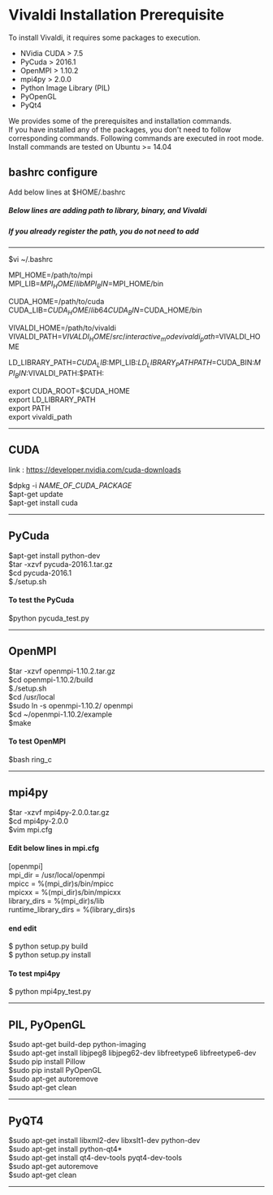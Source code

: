 Vivaldi Installation Prerequisite
===
To install Vivaldi, it requires some packages to execution.
* NVidia CUDA > 7.5  
* PyCuda > 2016.1  
* OpenMPI > 1.10.2  
* mpi4py > 2.0.0  
* Python Image Library (PIL)
* PyOpenGL
* PyQt4

We provides some of the prerequisites and installation commands.  
If you have installed any of the packages, you don't need to follow corresponding commands.
Following commands are executed in root mode.  
Install commands are tested on Ubuntu >= 14.04  


bashrc configure
--

Add below lines at $HOME/.bashrc  
##### Below lines are adding path to library, binary, and Vivaldi  
##### If you already register the path, you do not need to add  
                            
- - -
$vi ~/.bashrc

MPI_HOME=/path/to/mpi  
MPI_LIB=$MPI_HOME/lib  
MPI_BIN=$MPI_HOME/bin  

CUDA_HOME=/path/to/cuda  
CUDA_LIB=$CUDA_HOME/lib64  
CUDA_BIN=$CUDA_HOME/bin  

VIVALDI_HOME=/path/to/vivaldi  
VIVALDI_PATH=$VIVALDI_HOME/src/interactive_mode  
vivaldi_path=$VIVALDI_HOME  

LD_LIBRARY_PATH=$CUDA_LIB:$MPI_LIB:$LD_LIBRARY_PATH  
PATH=$CUDA_BIN:$MPI_BIN:$VIVALDI_PATH:$PATH:  

export CUDA_ROOT=$CUDA_HOME  
export LD_LIBRARY_PATH  
export PATH  
export vivaldi_path  


- - -



CUDA
-------------
link : https://developer.nvidia.com/cuda-downloads

$dpkg -i *NAME_OF_CUDA_PACKAGE*  
$apt-get update  
$apt-get install cuda  
- - -

PyCuda
-------------
$apt-get install python-dev  
$tar -xzvf pycuda-2016.1.tar.gz  
$cd pycuda-2016.1  
$./setup.sh  
#### To test the PyCuda  
$python pycuda_test.py  
- - -


OpenMPI
---------------
$tar -xzvf openmpi-1.10.2.tar.gz  
$cd openmpi-1.10.2/build  
$./setup.sh  
$cd /usr/local  
$sudo ln -s openmpi-1.10.2/ openmpi  
$cd ~/openmpi-1.10.2/example  
$make  
#### To test OpenMPI  
$bash ring_c  
- - -


mpi4py
----------------
$tar -xzvf mpi4py-2.0.0.tar.gz  
$cd mpi4py-2.0.0  
$vim mpi.cfg  

#### Edit below lines in mpi.cfg
[openmpi]  
mpi_dir          	= /usr/local/openmpi  
mpicc            	= %(mpi_dir)s/bin/mpicc  
mpicxx           	= %(mpi_dir)s/bin/mpicxx  
library_dirs     	= %(mpi_dir)s/lib  
runtime_library_dirs = %(library_dirs)s  
#### end edit  

$ python setup.py build  
$ python setup.py install  
#### To test  mpi4py

$ python mpi4py_test.py
- - -


PIL, PyOpenGL
-------------
$sudo apt-get build-dep python-imaging  
$sudo apt-get install libjpeg8 libjpeg62-dev libfreetype6 libfreetype6-dev  
$sudo pip install Pillow  
$sudo pip install PyOpenGL  
$sudo apt-get autoremove  
$sudo apt-get clean  
- - -

PyQT4
---------------
$sudo apt-get install libxml2-dev libxslt1-dev python-dev  
$sudo apt-get install python-qt4*  
$sudo apt-get install qt4-dev-tools pyqt4-dev-tools  
$sudo apt-get autoremove  
$sudo apt-get clean  
- - -
